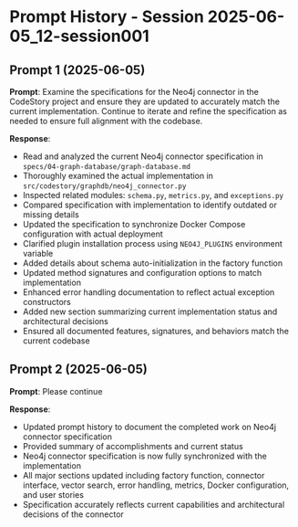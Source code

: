 # Prompt History - Session 2025-06-05_12-session001

## Prompt 1 (2025-06-05)
**Prompt**: Examine the specifications for the Neo4j connector in the CodeStory project and ensure they are updated to accurately match the current implementation. Continue to iterate and refine the specification as needed to ensure full alignment with the codebase.

**Response**: 
- Read and analyzed the current Neo4j connector specification in `specs/04-graph-database/graph-database.md`
- Thoroughly examined the actual implementation in `src/codestory/graphdb/neo4j_connector.py`
- Inspected related modules: `schema.py`, `metrics.py`, and `exceptions.py`
- Compared specification with implementation to identify outdated or missing details
- Updated the specification to synchronize Docker Compose configuration with actual deployment
- Clarified plugin installation process using `NEO4J_PLUGINS` environment variable
- Added details about schema auto-initialization in the factory function
- Updated method signatures and configuration options to match implementation
- Enhanced error handling documentation to reflect actual exception constructors
- Added new section summarizing current implementation status and architectural decisions
- Ensured all documented features, signatures, and behaviors match the current codebase

## Prompt 2 (2025-06-05)
**Prompt**: Please continue

**Response**:
- Updated prompt history to document the completed work on Neo4j connector specification
- Provided summary of accomplishments and current status
- Neo4j connector specification is now fully synchronized with the implementation
- All major sections updated including factory function, connector interface, vector search, error handling, metrics, Docker configuration, and user stories
- Specification accurately reflects current capabilities and architectural decisions of the connector
